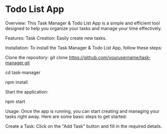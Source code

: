 # Todo List App

Overview: 
This Task Manager & Todo List App is a simple and efficient tool designed to help you organize your tasks and manage your time effectively.

Features:
Task Creation: Easily create new tasks.

Installation:
To install the Task Manager & Todo List App, follow these steps:

Clone the repository:
git clone https://github.com/yourusername/task-manager.git

cd task-manager

npm install

Start the application:

npm start

Usage:
Once the app is running, you can start creating and managing your tasks right away. Here are some basic steps to get started:

Create a Task: Click on the "Add Task" button and fill in the required details.
